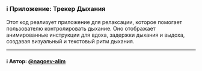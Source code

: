 ### ℹ️ Приложение: Трекер Дыхания

Этот код реализует приложение для релаксации, которое помогает пользователю
контролировать дыхание. Оно отображает анимированные инструкции для вдоха,
задержки дыхания и выдоха, создавая визуальный и текстовый ритм дыхания.

-----
#### ℹ️ Автор: [@nagoev-alim](https://github.com/nagoev-alim)

